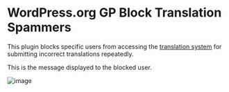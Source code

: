 # WordPress.org GP Block Translation Spammers

This plugin blocks specific users from accessing the [translation system](https://translate.wordpress.org/) for submitting incorrect translations repeatedly.

This is the message displayed to the blocked user.

![image](https://github.com/user-attachments/assets/4cda6026-240c-4263-ad09-8a22593d12fb)
